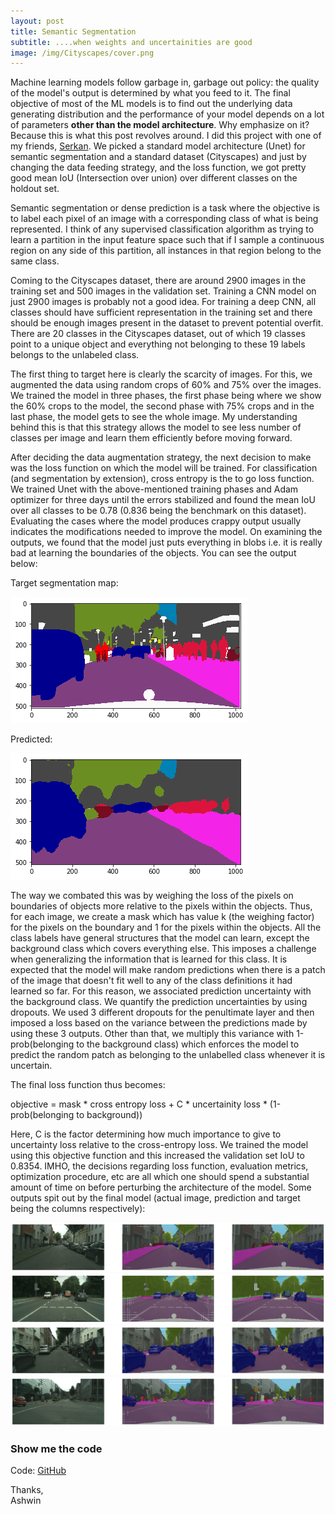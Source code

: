 ```yaml
---
layout: post
title: Semantic Segmentation
subtitle: ....when weights and uncertainities are good
image: /img/Cityscapes/cover.png
---
```


Machine learning models follow garbage in, garbage out policy: the quality of the model's output is determined by what you feed to it. The final objective of most of the ML models is to find out the underlying data generating distribution and the performance of your model depends on a lot of parameters **other than the model architecture**. Why emphasize on it? Because this is what this post revolves around. I did this project with one of my friends, [Serkan](https://www.linkedin.com/in/serkankarakulak). We picked a standard model architecture (Unet) for semantic segmentation and a standard dataset (Cityscapes) and just by changing the data feeding strategy, and the loss function, we got pretty good mean IoU (Intersection over union) over different classes on the holdout set.

Semantic segmentation or dense prediction is a task where the objective is to label each pixel of an image with a corresponding class of what is being represented. I think of any supervised classification algorithm as trying to learn a partition in the input feature space such that if I sample a continuous region on any side of this partition, all instances in that region belong to the same class. 

Coming to the Cityscapes dataset, there are around 2900 images in the training set and 500 images in the validation set. Training a CNN model on just 2900 images is probably not a good idea. For training a deep CNN, all classes should have sufficient representation in the training set and there should be enough images present in the dataset to prevent potential overfit. There are 20 classes in the Cityscapes dataset, out of which 19 classes point to a unique object and everything not belonging to these 19 labels belongs to the unlabeled class. 

The first thing to target here is clearly the scarcity of images. For this, we augmented the data using random crops of 60% and 75% over the images. We trained the model in three phases, the first phase being where we show the 60% crops to the model, the second phase with 75% crops and in the last phase, the model gets to see the whole image. My understanding behind this is that this strategy allows the model to see less number of classes per image and learn them efficiently before moving forward. 

After deciding the data augmentation strategy, the next decision to make was the loss function on which the model will be trained. For classification (and segmentation by extension), cross entropy is the to go loss function. We trained Unet with the above-mentioned training phases and Adam optimizer for three days until the errors stabilized and found the mean IoU over all classes to be 0.78 (0.836 being the benchmark on this dataset). Evaluating the cases where the model produces crappy output usually indicates the modifications needed to improve the model. On examining the outputs, we found that the model just puts everything in blobs i.e. it is really bad at learning the boundaries of the objects. You can see the output below:

Target segmentation map:

![alt text](/img/Cityscapes/before_target.png)

Predicted:

![alt text](/img/Cityscapes/before_predicted.png)

The way we combated this was by weighing the loss of the pixels on boundaries of objects more relative to the pixels within the objects. Thus, for each image, we create a mask which has value k (the weighing factor) for the pixels on the boundary and 1 for the pixels within the objects. All the class labels have general structures that the model can learn, except the background class which covers everything else. This imposes a challenge when generalizing the information that is learned for this class. It is expected that the model will make random predictions when there is a patch of the image that doesn't fit well to any of the class definitions it had learned so far. For this reason, we associated prediction uncertainty with the background class. We quantify the prediction uncertainties by using dropouts. We used 3 different dropouts for the penultimate layer and then imposed a loss based on the variance between the predictions made by using these 3 outputs. Other than that, we multiply this variance with 1-prob(belonging to the background class) which enforces the model to predict the random patch as belonging to the unlabelled class whenever it is uncertain. 

The final loss function thus becomes:

objective = mask * cross entropy loss + C * uncertainity loss * (1-prob(belonging to background))

Here, C is the factor determining how much importance to give to uncertainty loss relative to the cross-entropy loss. We trained the model using this objective function and this increased the validation set IoU to 0.8354. IMHO, the decisions regarding loss function, evaluation metrics, optimization procedure, etc are all which one should spend a substantial amount of time on before perturbing the architecture of the model. Some outputs spit out by the final model (actual image, prediction and target being the columns respectively):

![alt text](/img/Cityscapes/main_1.png)
![alt text](/img/Cityscapes/main_2.png)
![alt text](/img/Cityscapes/main_3.png)
![alt text](/img/Cityscapes/main_4.png)

 
### Show me the code

Code: [GitHub](https://github.com/Regressionist/Semantic-Segmentation-UNet)

Thanks,<br/>
Ashwin

